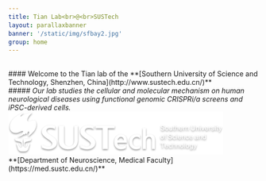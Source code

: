 ```yaml
---
title: Tian Lab<br>@<br>SUSTech
layout: parallaxbanner
banner: '/static/img/sfbay2.jpg'
group: home
---
```




<br>
#### Welcome to the Tian lab of the **[Southern University of Science and Technology, Shenzhen, China](http://www.sustech.edu.cn/)**     
<br>
##### <i> Our lab studies the cellular and molecular mechanism on human neurological diseases using functional genomic CRISPRi/a screens and iPSC-derived cells. </i>
<br>




<div class="center">
<img class="home-logo" src='/static/img/sustech_logo.png' alt="SUSTech">
<br> **[Department of Neuroscience, Medical Faculty](https://med.sustc.edu.cn/)** 
</div>

</div>
